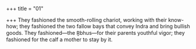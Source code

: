 +++
title = "01"

+++
They fashioned the smooth-rolling chariot, working with their
know-how; they fashioned the two fallow bays that convey Indra and  bring bullish goods.
They fashioned—the R̥bhus—for their parents youthful vigor; they  fashioned for the calf a mother to stay by it.